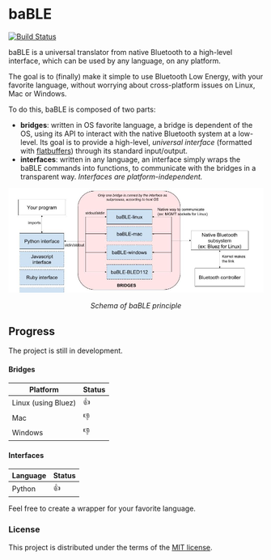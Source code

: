 # baBLE

[![Build Status](https://travis-ci.com/iotile/baBLE.svg?branch=master)](https://travis-ci.com/iotile/baBLE)

baBLE is a universal translator from native Bluetooth to a high-level interface,
which can be used by any language, on any platform.

The goal is to (finally) make it simple to use Bluetooth Low Energy, with your favorite language, without worrying about
cross-platform issues on Linux, Mac or Windows.

To do this, baBLE is composed of two parts:

 - **bridges**: written in OS favorite language, a bridge is dependent of the OS, using its API to interact with the
 native Bluetooth system at a low-level. Its goal is to provide a high-level, *universal interface* (formatted with
 [flatbuffers](https://github.com/google/flatbuffers)) through its standard input/output.
 - **interfaces**: written in any language, an interface simply wraps the baBLE commands into functions, to communicate
 with the bridges in a transparent way. *Interfaces are platform-independent.*

![baBLE general schema](./doc/baBLE.jpg)
*<p align="center">Schema of baBLE principle</p>*

## Progress

The project is still in development.

#### Bridges

|        Platform       |  Status  |
|-----------------------|----------|
|   Linux (using Bluez) |    👍    |
|   Mac                 |    👎    |
|   Windows             |    👎    |

#### Interfaces

|        Language       |  Status  |
|-----------------------|----------|
|   Python              |    👍    |

Feel free to create a wrapper for your favorite language.


### License

This project is distributed under the terms of the [MIT license](./LICENSE).
